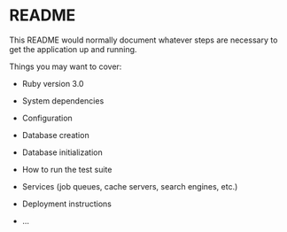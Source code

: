 # README

This README would normally document whatever steps are necessary to get the
application up and running.

Things you may want to cover:

* Ruby version
3.0
* System dependencies

* Configuration

* Database creation

* Database initialization

* How to run the test suite

* Services (job queues, cache servers, search engines, etc.)

* Deployment instructions

* ...
